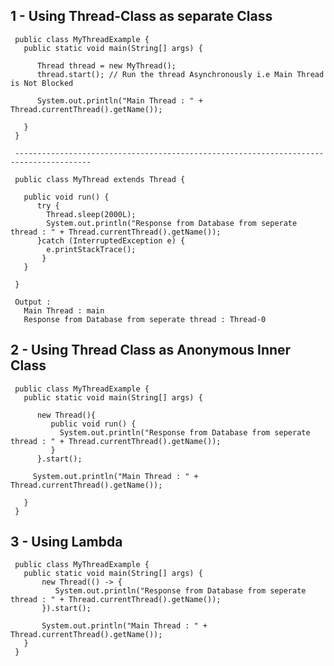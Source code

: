 
##  1 - Using Thread-Class as separate Class  

     public class MyThreadExample {
       public static void main(String[] args) {
       
          Thread thread = new MyThread();
          thread.start(); // Run the thread Asynchronously i.e Main Thread is Not Blocked
	  
          System.out.println("Main Thread : " + Thread.currentThread().getName());
	  
       }
     }
     
     ---------------------------------------------------------------------------------------
     
     public class MyThread extends Thread {
     
       public void run() {
          try {
            Thread.sleep(2000L);
            System.out.println("Response from Database from seperate thread : " + Thread.currentThread().getName());
          }catch (InterruptedException e) {
            e.printStackTrace();
           }
       }
       
     }
     
     Output : 
       Main Thread : main
       Response from Database from seperate thread : Thread-0


##  2 - Using Thread Class as Anonymous Inner Class 

     public class MyThreadExample {
       public static void main(String[] args) {
       
          new Thread(){
             public void run() {
               System.out.println("Response from Database from seperate thread : " + Thread.currentThread().getName());
             }
          }.start();

         System.out.println("Main Thread : " + Thread.currentThread().getName());
	 
       }
     }  


##  3 - Using Lambda  
    
     public class MyThreadExample {
       public static void main(String[] args) {
           new Thread(() -> {
              System.out.println("Response from Database from seperate thread : " + Thread.currentThread().getName());
           }).start();

           System.out.println("Main Thread : " + Thread.currentThread().getName());
       }
     }

